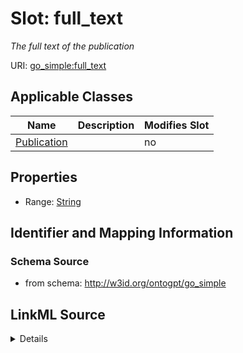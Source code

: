 

# Slot: full_text


_The full text of the publication_



URI: [go_simple:full_text](http://w3id.org/ontogpt/go_simplefull_text)



<!-- no inheritance hierarchy -->





## Applicable Classes

| Name | Description | Modifies Slot |
| --- | --- | --- |
| [Publication](Publication.md) |  |  no  |







## Properties

* Range: [String](String.md)





## Identifier and Mapping Information







### Schema Source


* from schema: http://w3id.org/ontogpt/go_simple




## LinkML Source

<details>
```yaml
name: full_text
description: The full text of the publication
from_schema: http://w3id.org/ontogpt/go_simple
rank: 1000
alias: full_text
owner: Publication
domain_of:
- Publication
range: string

```
</details>